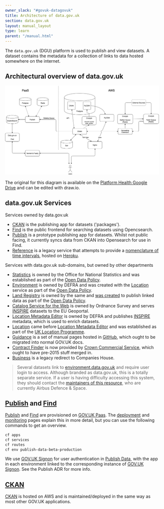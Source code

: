 ```yaml
---
owner_slack: "#govuk-datagovuk"
title: Architecture of data.gov.uk
section: data.gov.uk
layout: manual_layout
type: learn
parent: "/manual.html"
---
```

[publish]: repos/datagovuk_publish
[find]: repos/datagovuk_find
[ckan]: repos/ckanext-datagovuk
[paas]: https://docs.cloud.service.gov.uk/#technical-documentation-for-gov-uk-paas
[signon]: manual/manage-sign-on-accounts
[deployment]: manual/data-gov-uk-deployment
[monitoring]: manual/data-gov-uk-monitoring
[signon-adr]: https://github.com/alphagov/datagovuk_publish/blob/main/docs/adr/0002-signon.md
[statistics]: http://statistics.data.gov.uk
[land-registry]: http://landregistry.data.gov.uk
[csw]: http://csw.data.gov.uk/geonetwork/srv/en/main.home
[location-mde]: http://locationmde.data.gov.uk
[guidance]: http://guidance.data.gov.uk
[business]: http://business.data.gov.uk/id/company/09747720
[location]: http://location.data.gov.uk/registry/
[environment]: http://environment.data.gov.uk/index.html
[guidance-github]: https://github.com/datagovuk/guidance
[open-data-policy]: https://www.gov.uk/government/publications/open-data-white-paper-unleashing-the-potential
[inspire]: http://inspire.ec.europa.eu/about-inspire
[uk-location-programme]: https://inspire.ec.europa.eu/events/conferences/inspire_2010/presentations/258_pdf_presentation.pdf
[contract-finder]: https://data.gov.uk/data/contracts-finder-archive/
[contract-finder-new]: https://www.contractsfinder.service.gov.uk/Search
[land-registry-birth]: https://assets.publishing.service.gov.uk/government/uploads/system/uploads/attachment_data/file/246732/0247.pdf
[reference]: http://reference.data.gov.uk
[time-interval-service]: https://github.com/epimorphics/IntervalServer
[heroku]: https://docs.publishing.service.gov.uk/manual/review-apps.html#use-the-shared-heroku-account

The `data.gov.uk` (DGU) platform is used to publish and view datasets. A dataset contains the metadata for a collection of links to data hosted somewhere on the internet.

## Architectural overview of data.gov.uk

![](/manual/images/dgu-architecture.png)

The original for this diagram is available on the [Platform Health Google Drive](https://drive.google.com/open?id=1xnwgUBrwnQI2aIfZ0FT8nBQ-pERNRo2r) and can be edited with draw.io.

## data.gov.uk Services

Services owned by data.gov.uk

* [CKAN] is the publishing app for datasets ('packages').
* [Find] is the public frontend for searching datasets using Opencsearch.
* [Publish] is a prototype publishing app for datasets. Whilst not public facing, it currently syncs data from CKAN into Opensearch for use in Find.
* [Reference][reference] is a legacy service that attempts to provide a [nomenclature of time intervals][time-interval-service], hosted on [Heroku][heroku].

Services with data.gov.uk sub-domains, but owned by other departments

* [Statistics] is owned by the Office for National Statistics and was established as part of the [Open Data Policy][open-data-policy].
* [Environment][environment] is owned by DEFRA and was created with the [Location] service as part of the [Open Data Policy][open-data-policy].
* [Land Registry][land-registry] is owned by the same and [was created][land-registry-birth] to publish linked data as part of the [Open Data Policy][open-data-policy].
* [Catalog Service for the Web][csw] is owned by Ordnance Survey and serves [INSPIRE] datasets to the EU Geoportal.
* [Location Metadata Editor][location-mde] is owned by DEFRA and publishes [INSPIRE] metadata, which is used to enrich datasets.
* [Location] came before [Location Metadata Editor][location-mde] and was established as part of the [UK Location Programme][uk-location-programme].
* [Guidance] is a set of manual pages hosted in [GitHub][guidance-github], which ought to be migrated into normal GOV.UK docs.
* [Contract Finder][contract-finder] is now provided by [Crown Commercial Service][contract-finder-new], which ought to have pre-2015 stuff merged in.
* [Business] is a legacy redirect to Companies House.

> Several datasets link to [environment.data.gov.uk][environment] and require user login to access.  Although branded
> as data.gov.uk, this is a totally separate service.  If a user is having difficulty accessing this system, they
> should contact the [maintainers of this resource](http://environment.data.gov.uk/ds/partners/index.jsp#/contactus),
> who are currently Airbus Defence & Space.

## [Publish] and [Find]

[Publish] and [Find] are provisioned on [GOV.UK Paas][paas]. The [deployment] and [monitoring] pages explain this in more detail, but you can use the following commands to get an overview.

```
cf apps
cf services
cf routes
cf env publish-data-beta-production
```

We use [GOV.UK Signon][signon] for user authentication in [Publish Data][publish], with the app in each environment linked to the corresponding instance of [GOV.UK Signon][signon]. See the Publish ADR for more info.

## [CKAN]

[CKAN] is hosted on AWS and is maintained/deployed in the same way as most other GOV.UK applications.
